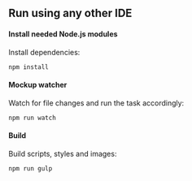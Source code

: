 ## Run using any other IDE

#### Install needed Node.js modules

Install dependencies:

```
npm install
```

#### Mockup watcher

Watch for file changes and run the task accordingly:

```
npm run watch
```

#### Build

Build scripts, styles and images:

```
npm run gulp
```
